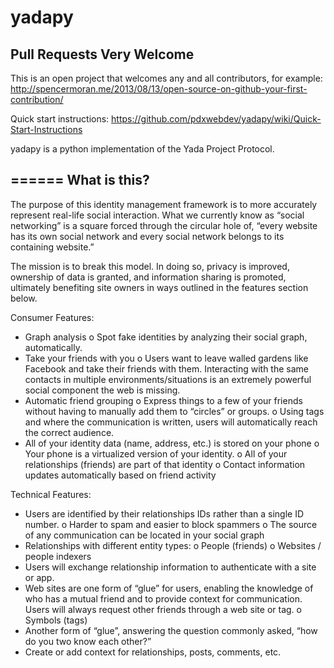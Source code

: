 yadapy
======
Pull Requests Very Welcome
---

This is an open project that welcomes any and all contributors, for example:
http://spencermoran.me/2013/08/13/open-source-on-github-your-first-contribution/

Quick start instructions: 
https://github.com/pdxwebdev/yadapy/wiki/Quick-Start-Instructions


yadapy is a python implementation of the Yada Project Protocol.

======
What is this?
---
The purpose of this identity management framework is to more accurately represent real-life social interaction. What we currently know as “social networking” is a square forced through the circular hole of, “every website has its own social network and every social network belongs to its containing website.”

The mission is to break this model. In doing so, privacy is improved, ownership of data is granted, and information sharing is promoted, ultimately benefiting site owners in ways outlined in the features section below.

Consumer Features:
-	Graph analysis
o	Spot fake identities by analyzing their social graph, automatically.
-	Take your friends with you
o	Users want to leave walled gardens like Facebook and take their friends with them.  Interacting with the same contacts in multiple environments/situations is an extremely powerful social component the web is missing.
-	Automatic friend grouping
o	Express things to a few of your friends without having to manually add them to “circles” or groups. 
o	Using tags and where the communication is written, users will automatically reach the correct audience. 
-	All of your identity data (name, address, etc.) is stored on your phone
o	Your phone is a virtualized version of your identity.
o	All of your relationships (friends) are part of that identity 
o	Contact information updates automatically based on friend activity

Technical Features:
-	Users are identified by their relationships IDs rather than a single ID number.
o	Harder to spam and easier to block spammers
o	The source of any communication can be located in your social graph
-	Relationships with different entity types: 
o	People (friends)
o	Websites / people indexers
-	Users will exchange relationship information to authenticate with a site or app. 
-	Web sites are one form of “glue” for users, enabling the knowledge of who has a mutual friend and to provide context for communication. Users will always request other friends through a web site or tag.
o	Symbols (tags)
-	Another form of “glue”, answering the question commonly asked, “how do you two know each other?”
-	Create or add context for relationships, posts, comments, etc.
